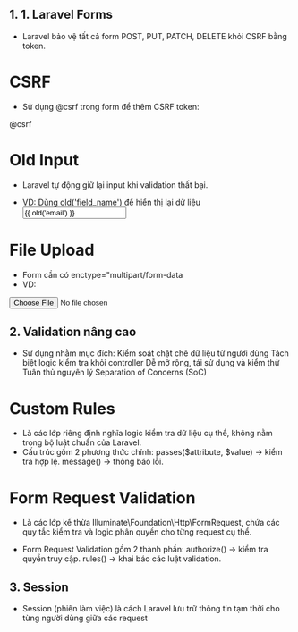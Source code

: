 ## 1. 1. Laravel Forms

- Laravel bảo vệ tất cả form POST, PUT, PATCH, DELETE khỏi CSRF bằng token.

# CSRF

- Sử dụng @csrf trong form để thêm CSRF token:
<form method="POST" action="/submit">
    @csrf
</form>

# Old Input

- Laravel tự động giữ lại input khi validation thất bại.

- VD: Dùng old('field_name') để hiển thị lại dữ liệu
  <input type="text" name="email" value="{{ old('email') }}">

# File Upload

- Form cần có enctype="multipart/form-data
- VD:
<form method="POST" enctype="multipart/form-data">
    <input type="file" name="avatar">
</form>

## 2. Validation nâng cao

- Sử dụng nhằm mục đích:
  Kiểm soát chặt chẽ dữ liệu từ người dùng
  Tách biệt logic kiểm tra khỏi controller
  Dễ mở rộng, tái sử dụng và kiểm thử
  Tuân thủ nguyên lý Separation of Concerns (SoC)

# Custom Rules

- Là các lớp riêng định nghĩa logic kiểm tra dữ liệu cụ thể, không nằm trong bộ luật chuẩn của Laravel.
- Cấu trúc gồm 2 phương thức chính:
  passes($attribute, $value) → kiểm tra hợp lệ.
  message() → thông báo lỗi.

# Form Request Validation

- Là các lớp kế thừa Illuminate\Foundation\Http\FormRequest, chứa các quy tắc kiểm tra và logic phân quyền cho từng request cụ thể.

- Form Request Validation gồm 2 thành phần:
  authorize() → kiểm tra quyền truy cập.
  rules() → khai báo các luật validation.

## 3. Session

- Session (phiên làm việc) là cách Laravel lưu trữ thông tin tạm thời cho từng người dùng giữa các request
